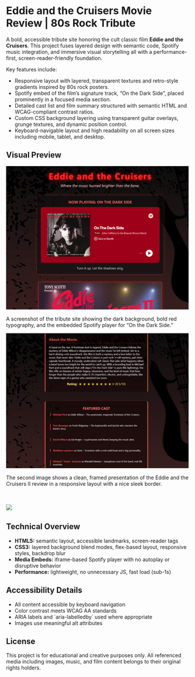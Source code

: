 <h1>Eddie and the Cruisers Movie Review | 80s Rock Tribute</h1>

<p>
A bold, accessible tribute site honoring the cult classic film <strong>Eddie and the Cruisers</strong>. This project fuses layered design with semantic code, Spotify music integration, and immersive visual storytelling all with a performance-first, screen-reader-friendly foundation.
</p>

<p>Key features include:</p>

<ul>
  <li>Responsive layout with layered, transparent textures and retro-style gradients inspired by 80s rock posters.</li>
  <li>Spotify embed of the film’s signature track, “On the Dark Side”, placed prominently in a focused media section.</li>
  <li>Detailed cast list and film summary structured with semantic HTML and WCAG-compliant contrast ratios.</li>
  <li>Custom CSS background layering using transparent guitar overlays, grunge textures, and dynamic position control.</li>
  <li>Keyboard-navigable layout and high readability on all screen sizes including mobile, tablet, and desktop.</li>
</ul>

<h2>Visual Preview</h2>

<img src="./assets/screen (1).png" width="500" alt="Spotify player and header section of tribute site" />
<p>A screenshot of the tribute site showing the dark background, bold red typography, and the embedded Spotify player for “On the Dark Side.”</p>

<img src="./assets/screen (2).png" width="500" alt="Eddie and the Cruisers II movie review" />
<p>The second image shows a clean, framed presentation of the Eddie and the Cruisers II review in a responsive layout with a nice sleek border.</p>

<br><br>
<a href="https://backusa920.github.io/EddieMoviePoster/">
  <img src="https://dabuttonfactory.com/button.png?t=View+Project&f=Calibri-Bold&ts=18&tc=fff&hp=45&vp=20&w=134&h=38&c=11&bgt=unicolored&bgc=245c68&be=1">
</a>

<h2>Technical Overview</h2>

<ul>
  <li><strong>HTML5:</strong> semantic layout, accessible landmarks, screen-reader tags</li>
  <li><strong>CSS3:</strong> layered background blend modes, flex-based layout, responsive styles, backdrop blur</li>
  <li><strong>Media Embeds:</strong> iframe-based Spotify player with no autoplay or disruptive behavior</li>
  <li><strong>Performance:</strong> lightweight, no unnecessary JS, fast load (sub-1s)</li>
</ul>

<h2>Accessibility Details</h2>

<ul>
  <li>All content accessible by keyboard navigation</li>
  <li>Color contrast meets WCAG AA standards</li>
  <li>ARIA labels and `aria-labelledby` used where appropriate</li>
  <li>Images use meaningful alt attributes</li>
</ul>

<h2>License</h2>

<p>
This project is for educational and creative purposes only. All referenced media including images, music, and film content belongs to their original rights holders.
</p>